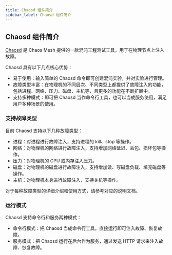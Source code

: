 ```yaml
---
title: Chaosd 组件简介
sidebar_label: Chaosd 组件简介
---
```


## Chaosd 组件简介

[Chaosd](https://github.com/chaos-mesh/chaosd) 是 Chaos Mesh 提供的一款混沌工程测试工具，用于在物理节点上注入故障。

Chaosd 具有以下几点核心优势：

- 易于使用：输入简单的 Chaosd 命令即可创建混沌实验，并对实验进行管理。
- 故障类型丰富：在物理机的不同层次、不同类型上都提供了故障注入的功能，包括进程、网络、压力、磁盘、主机等，且更多的功能在不断扩展中。
- 支持多种模式：即可把 Chaosd 当作命令行工具，也可以当成服务使用，满足用户多种场景的使用。


### 支持故障类型

目前 Chaosd 支持以下几种故障类型：

- 进程：对进程进行故障注入，支持进程的 kill、stop 等操作。
- 网络：对物理机的网络进行故障注入，支持增加网络延迟、丢包、损坏包等操作。
- 压力：对物理机的 CPU 或内存注入压力。
- 磁盘：对物理机的磁盘进行故障注入，支持增加读、写磁盘负载、填充磁盘等操作。
- 主机：对物理机本身进行故障注入，支持关机等操作。

对于每种故障类型的详细介绍和使用方式，请参考对应的说明文档。

### 运行模式

Chaosd 支持命令行和服务两种模式：

- 命令行模式：把 Chaosd 当成命令行工具，直接运行即可注入故障、恢复故障。
- 服务模式：把 Chaosd 运行在后台作为服务，通过发送 HTTP 请求来注入故障、恢复故障。
